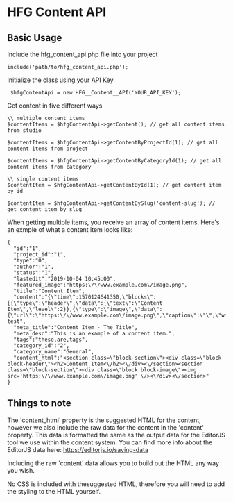 # HFG Content API

## Basic Usage

Include the hfg_content_api.php file into your project

```include('path/to/hfg_content_api.php');```

Initialize the class using your API Key

``` $hfgContentApi = new HFG__Content__API('YOUR_API_KEY');```

Get content in five different ways

```
\\ multiple content items
$contentItems = $hfgContentApi->getContent(); // get all content items from studio

$contentItems = $hfgContentApi->getContentByProjectId(1); // get all content items from project

$contentItems = $hfgContentApi->getContentByCategoryId(1); // get all content items from category

\\ single content items
$contentItem = $hfgContentApi->getContentById(1); // get content item by id

$contentItem = $hfgContentApi->getContentBySlug('content-slug'); // get content item by slug
```

When getting multiple items, you receive an array of content items. Here's an exmple of what a content item looks like:

```
{
  "id":"1",
  "project_id":"1",
  "type":"0",
  "author":"1",
  "status":"1",
  "lastedit":"2019-10-04 10:45:00",
  "featured_image":"https:\/\/www.example.com\/image.png",
  "title":"Content Item",
  "content":"{\"time\":1570124641350,\"blocks\":[{\"type\":\"header\",\"data\":{\"text\":\"Content Item\",\"level\":2}},{\"type\":\"image\",\"data\":{\"url\":\"https:\/\/www.example.com\/image.png\",\"caption\":\"\",\"withBorder\":false,\"withBackground\":false,\"stretched\":false}}],\"version\":\"2.15.1\"}","slug":"mikes-test",
  "meta_title":"Content Item - The Title",
  "meta_desc":"This is an example of a content item.",
  "tags":"these,are,tags",
  "category_id":"2",
  "category_name":"General",
  "content_html":"<section class=\"block-section\"><div class=\"block block-header\"><h2>Content Item<\/h2><\/div><\/section><section class=\"block-section\"><div class=\"block block-image\"><img src='https:\/\/www.example.com\/image.png' \/><\/div><\/section>"
}
```

## Things to note 

The 'content_html' property is the suggested HTML for the content, however we also include the raw data for the content in the 'content' property. This data is formatted the same as the output data for the EditorJS tool we use within the content system. You can find more info about the EditorJS data here: https://editorjs.io/saving-data

Including the raw 'content' data allows you to build out the HTML any way you wish.

No CSS is included with thesuggested HTML, therefore you will need to add the styling to the HTML yourself.
